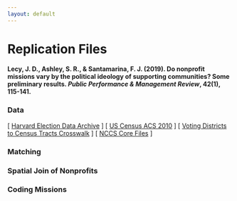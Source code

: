 ```yaml
---
layout: default
---
```


# Replication Files

#### Lecy, J. D., Ashley, S. R., & Santamarina, F. J. (2019). Do nonprofit missions vary by the political ideology of supporting communities? Some preliminary results. *Public Performance & Management Review*, 42(1), 115-141.

### Data

[ [Harvard Election Data Archive](https://projects.iq.harvard.edu/eda/home) ]
[ [US Census ACS 2010](https://www.census.gov/programs-surveys/acs/guidance/comparing-acs-data/2010.html) ]
[ [Voting Districts to Census Tracts Crosswalk](http://mcdc.missouri.edu/applications/geocorr2014.html) ]
[ [NCCS Core Files](https://nccs-data.urban.org/index.php) ]

### Matching



### Spatial Join of Nonprofits

### Coding Missions






